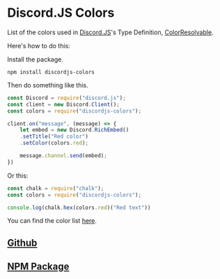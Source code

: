 # Discord.JS Colors
List of the colors used in [Discord.JS](https://discord.js.org)'s Type Definition, [ColorResolvable](https://discord.js.org/#/docs/main/stable/typedef/ColorResolvable).

Here's how to do this:

Install the package.
```
npm install discordjs-colors
```

Then do something like this.
```js
const Discord = require("discord.js");
const client = new Discord.Client();
const colors = require("discordjs-colors");

client.on("message", (message) => {
    let embed = new Discord.RichEmbed()
    .setTitle("Red color")
    .setColor(colors.red);

    message.channel.send(embed);
})
```

Or this:
```js
const chalk = require("chalk");
const colors = require("discordjs-colors");

console.log(chalk.hex(colors.red)("Red text"))
```

You can find the color list [here](COLORS.md).

## [Github](https://github.com/hiimjustin000/discordjs-colors)
## [NPM Package](https://www.npmjs.com/package/discordjs-colors)